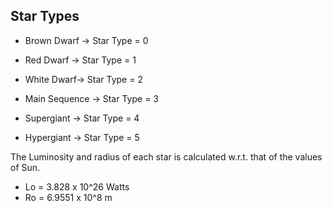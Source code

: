## Star Types

- Brown Dwarf -> Star Type = 0

- Red Dwarf -> Star Type = 1

- White Dwarf-> Star Type = 2

- Main Sequence -> Star Type = 3

- Supergiant -> Star Type = 4

- Hypergiant -> Star Type = 5

The Luminosity and radius of each star is calculated w.r.t. that of the values of Sun.
- Lo = 3.828 x 10^26 Watts
- Ro = 6.9551 x 10^8 m
